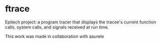 # ftrace
Epitech project: a program tracer that displays the tracee's current function calls, system calls, and signals received at run time. 

This work was made in collaboration with aaurele
